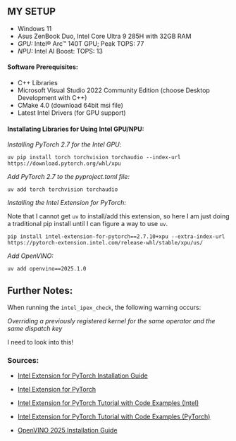 ## MY SETUP 

- Windows 11 
- Asus ZenBook Duo, Intel Core Ultra 9 285H with 32GB RAM 
- *GPU:* Intel® Arc™ 140T GPU; Peak TOPS: 77
- *NPU:* Intel AI Boost: TOPS: 13


#### Software Prerequisites: 

- C++ Libraries
- Microsoft Visual Studio 2022 Community Edition (choose Desktop Development with C++) 
- CMake 4.0 (download 64bit msi file) 
- Latest Intel Drivers (for GPU support)


#### Installating Libraries for Using Intel GPU/NPU: 

_Installing PyTorch 2.7 for the Intel GPU_:

`uv pip install torch torchvision torchaudio --index-url https://download.pytorch.org/whl/xpu`

_Add PyTorch 2.7 to the pyproject.toml file:_

`uv add torch torchvision torchaudio`

_Installing the Intel Extension for PyTorch:_

Note that I cannot get `uv` to install/add this extension, so here I am just doing a traditional pip install until I can figure a way to use `uv`.

`pip install intel-extension-for-pytorch==2.7.10+xpu --extra-index-url https://pytorch-extension.intel.com/release-whl/stable/xpu/us/`

_Add OpenVINO:_

`uv add openvino==2025.1.0`

## Further Notes:

When running the `intel_ipex_check`, the following warning occurs:

_Overriding a previously registered kernel for the same operator and the same dispatch key_

I need to look into this! 

### Sources: 

- [Intel Extension for PyTorch Installation Guide](https://pytorch-extension.intel.com/installation?platform=gpu&version=v2.7.10%2Bxpu&os=windows&package=pip)

- [Intel Extension for PyTorch](https://intel.github.io/intel-extension-for-pytorch/xpu/2.7.10+xpu/index.html)

- [Intel Extension for PyTorch Tutorial with Code Examples (Intel)](https://intel.github.io/intel-extension-for-pytorch/xpu/2.7.10+xpu/tutorials/examples.html)

- [Intel Extension for PyTorch Tutorial with Code Examples (PyTorch)](https://docs.pytorch.org/tutorials/recipes/intel_extension_for_pytorch.html)

- [OpenVINO 2025 Installation Guide](https://docs.openvino.ai/2025/get-started/install-openvino.html)